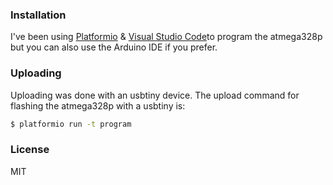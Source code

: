 ### Installation

I've been using [Platformio](https://platformio.org) & [Visual Studio Code](https://code.visualstudio.com)to program the atmega328p but you can also use the Arduino IDE if you prefer.

### Uploading

Uploading was done with an usbtiny device. 
The upload command for flashing the atmega328p with a usbtiny is:

```sh
$ platformio run -t program
```

### License

MIT
